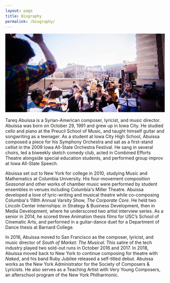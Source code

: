 ```yaml
---
layout: page
title: Biography
permalink: /biography/
---
```


<img src="/assets/Columbians Compose crop.jpeg">

<p>Tareq Abuissa is a Syrian-American composer, lyricist, and music director. Abuissa was born on October 29, 1991 and grew up in Iowa City. He studied cello and piano at the Preucil School of Music, and taught himself guitar and songwriting as a teenager. As a student at Iowa City High School, Abuissa composed a piece for his Symphony Orchestra and sat as a first-stand cellist in the 2009 Iowa All-State Orchestra Festival. He sang in several choirs, led a biweekly sketch comedy club, acted in Combined Efforts Theatre alongside special education students, and performed group improv at Iowa All-State Speech.</p>

<p>Abuissa set out to New York for college in 2010, studying Music and Mathematics at Columbia University. His four-movement composition <i>Seasonal</i> and other works of chamber music were performed by student ensembles in venues including Columbia's Miller Theatre. Abuissa developed a love of lyric-writing and musical theatre while co-composing Columbia's 118th Annual Varsity Show, <i>The Corporate Core</i>. He held two Lincoln Center internships: in Strategy &amp; Business Development, then in Media Development, where he underscored two artist interview series. As a senior in 2014, he scored three Animation thesis films for USC’s School of Cinematic Arts, and performed in a guitar-dance duet for a Department of Dance thesis at Barnard College.</p>

<p>In 2016, Abuissa moved to San Francisco as the composer, lyricist, and music director of <i>South of Market: The Musical</i>. This satire of the tech industry played two sold-out runs in October 2016 and 2017. In 2018, Abuissa moved back to New York to continue composing for theatre with <i>Naked</i>, and his band Ruby Jubilee released a self-titled debut. Abuissa works as the New York Administrator for the Society of Composers &amp; Lyricists. He also serves as a Teaching Artist with Very Young Composers, an afterschool program of the New York Philharmonic.</p>